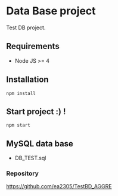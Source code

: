 # Data Base project

Test DB project.

## Requirements
* Node JS >= 4

## Installation

```
npm install
```

## Start project :) !
```
npm start
```

## MySQL data base 
* DB_TEST.sql

### Repository
https://github.com/ea2305/TestBD_AGGRE